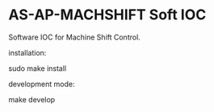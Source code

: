 # AS-AP-MACHSHIFT Soft IOC

Software IOC for Machine Shift Control.

installation:

 sudo make install

development mode:

 make develop
